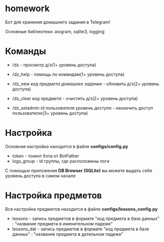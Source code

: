 # homework
Бот для хранения домашнего задания в Telegram!

Основные библиотеки: aiogram, sqlite3, logging

# Команды
- /dz - просмотр д/з(1+ уровень доступа)
- /dz_help - помощь по командам(1+ уровень доступа)

- /dz_new *код предмета* *домашнее задание* - обновить д/з(2+ уровень доступа)
- /dz_clear *код предмета* - очистить д/з(2+ уровень доступа)

- /dz_setadmin *id пользователя* *уровень доступа* - назначить доступ пользователю(3+ уровень доступа)

# Настройка
Основная настройка находится в файле **configs/config.py**

- token - токент бота от BotFather
- logs_group - id группы, где расположены логи

С помощью приложения **DB Browser (SQLite)** вы можете выдать себе уровень доступа в самом начале

# Настройка предметов
Вся настройка предметов находится в файле **configs/lessons_config.py**

- lessons - запись предметов в формате "код предмета в базе данных" : "название предмета в именительном падеже"
- lessons_dat - запись предметов в формате "код предмета в базе данных" : "название предмета в дательном падеже"
